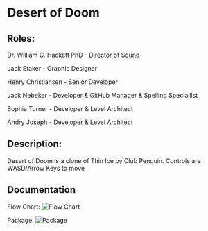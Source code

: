 # Desert of Doom

## Roles:

Dr. William C. Hackett PhD - Director of Sound

Jack Staker - Graphic Designer

Henry Christiansen - Senior Developer

Jack Nebeker - Developer & GitHub Manager & Spelling Speciailist

Sophia Turner - Developer & Level Architect

Andry Joseph - Developer & Level Architect

## Description:

Desert of Doom is a clone of Thin Ice by Club Penguin. 
Controls are WASD/Arrow Keys to move

## Documentation

Flow Chart:
![Flow Chart](https://user-images.githubusercontent.com/61328987/148413463-abf1f0d4-8fff-498f-be9c-a7014a29997b.png)

Package:
![Package](https://user-images.githubusercontent.com/59467621/151025733-bb865b5b-23bf-40ef-a94e-416f4efdba69.png)

